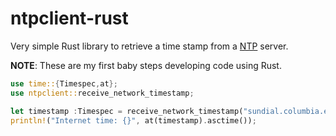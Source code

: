# ntpclient-rust

Very simple Rust library to retrieve a time stamp from a
[NTP](https://tools.ietf.org/html/rfc5905) server.

**NOTE**: These are my first baby steps developing code using Rust.

```rust
use time::{Timespec,at};
use ntpclient::receive_network_timestamp;

let timestamp :Timespec = receive_network_timestamp("sundial.columbia.edu");
println!("Internet time: {}", at(timestamp).asctime());
```
